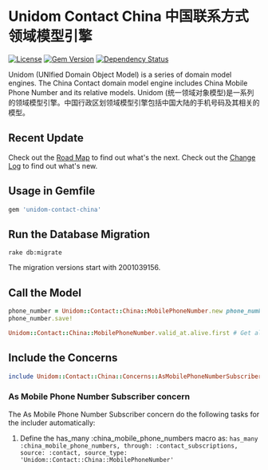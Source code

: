 # Unidom Contact China 中国联系方式领域模型引擎

[![License](https://img.shields.io/badge/license-MIT-green.svg)](http://opensource.org/licenses/MIT)
[![Gem Version](https://badge.fury.io/rb/unidom-contact-china.svg)](https://badge.fury.io/rb/unidom-contact-china)
[![Dependency Status](https://gemnasium.com/badges/github.com/topbitdu/unidom-contact-china.svg)](https://gemnasium.com/github.com/topbitdu/unidom-contact-china)

Unidom (UNIfied Domain Object Model) is a series of domain model engines. The China Contact domain model engine includes China Mobile Phone Number and its relative models.
Unidom (统一领域对象模型)是一系列的领域模型引擎。中国行政区划领域模型引擎包括中国大陆的手机号码及其相关的模型。



## Recent Update

Check out the [Road Map](ROADMAP.md) to find out what's the next.
Check out the [Change Log](CHANGELOG.md) to find out what's new.



## Usage in Gemfile

```ruby
gem 'unidom-contact-china'
```



## Run the Database Migration

```shell
rake db:migrate
```
The migration versions start with 2001039156.



## Call the Model

```ruby
phone_number = Unidom::Contact::China::MobilePhoneNumber.new phone_number: '13912345678'
phone_number.save!

Unidom::Contact::China::MobilePhoneNumber.valid_at.alive.first # Get all active China mobile phone numbers
```



## Include the Concerns

```ruby
include Unidom::Contact::China::Concerns::AsMobilePhoneNumberSubscriber
```

### As Mobile Phone Number Subscriber concern

The As Mobile Phone Number Subscriber concern do the following tasks for the includer automatically:  
1. Define the has_many :china_mobile_phone_numbers macro as: ``has_many :china_mobile_phone_numbers, through: :contact_subscriptions, source: :contact, source_type: 'Unidom::Contact::China::MobilePhoneNumber'``
